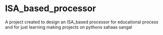 # ISA_based_processor
A project created to design an ISA_based processor for educational process and for just learning making projects on pythons
sahaas sangal